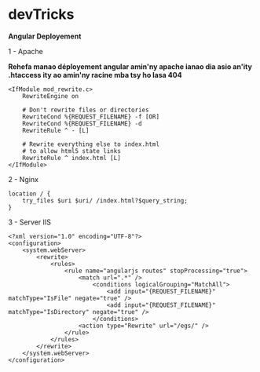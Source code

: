 # devTricks

**Angular Deployement**

1 - Apache

**Rehefa manao déployement angular amin'ny apache ianao dia asio an'ity .htaccess ity ao amin'ny racine mba tsy ho lasa 404**

```
<IfModule mod_rewrite.c>
    RewriteEngine on

    # Don't rewrite files or directories
    RewriteCond %{REQUEST_FILENAME} -f [OR]
    RewriteCond %{REQUEST_FILENAME} -d
    RewriteRule ^ - [L]

    # Rewrite everything else to index.html
    # to allow html5 state links
    RewriteRule ^ index.html [L]
</IfModule>

```

2 - Nginx
```
location / {
    try_files $uri $uri/ /index.html?$query_string;
}
```

3 - Server IIS

```
<?xml version="1.0" encoding="UTF-8"?> 
<configuration> 
    <system.webServer> 
        <rewrite> 
            <rules> 
                <rule name="angularjs routes" stopProcessing="true"> 
                    <match url=".*" /> 
                        <conditions logicalGrouping="MatchAll"> 
                            <add input="{REQUEST_FILENAME}" matchType="IsFile" negate="true" /> 
                            <add input="{REQUEST_FILENAME}" matchType="IsDirectory" negate="true" /> 
                        </conditions> 
                    <action type="Rewrite" url="/egs/" /> 
                </rule> 
            </rules> 
        </rewrite> 
    </system.webServer> 
</configuration>
```
